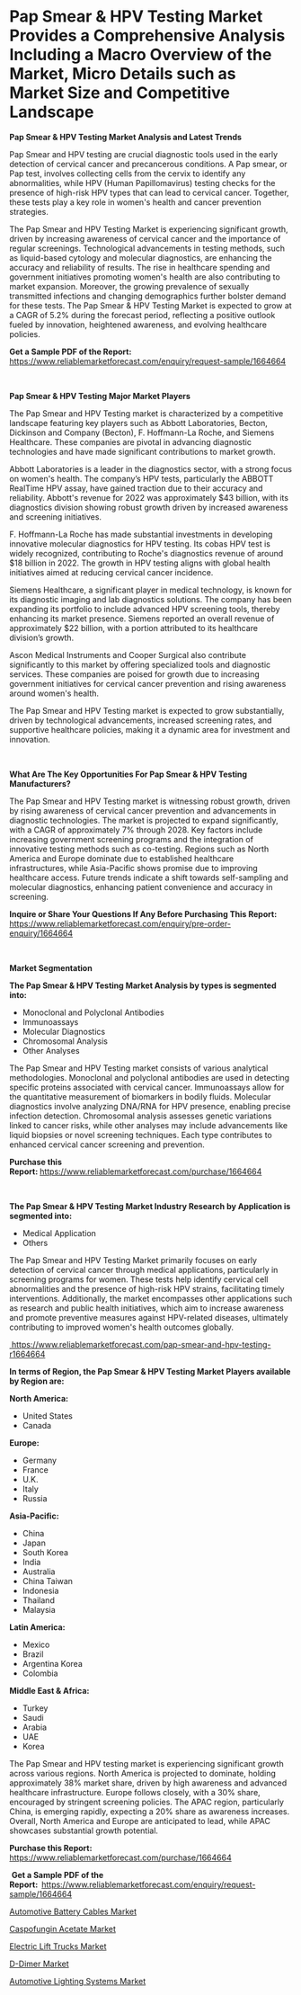 <p><h1>Pap Smear & HPV Testing Market Provides a Comprehensive Analysis Including a Macro Overview of the Market, Micro Details such as Market Size and Competitive Landscape</h1></p><p><strong>Pap Smear & HPV Testing Market Analysis and Latest Trends</strong></p>
<p><p>Pap Smear and HPV testing are crucial diagnostic tools used in the early detection of cervical cancer and precancerous conditions. A Pap smear, or Pap test, involves collecting cells from the cervix to identify any abnormalities, while HPV (Human Papillomavirus) testing checks for the presence of high-risk HPV types that can lead to cervical cancer. Together, these tests play a key role in women's health and cancer prevention strategies.</p><p>The Pap Smear and HPV Testing Market is experiencing significant growth, driven by increasing awareness of cervical cancer and the importance of regular screenings. Technological advancements in testing methods, such as liquid-based cytology and molecular diagnostics, are enhancing the accuracy and reliability of results. The rise in healthcare spending and government initiatives promoting women's health are also contributing to market expansion. Moreover, the growing prevalence of sexually transmitted infections and changing demographics further bolster demand for these tests. The Pap Smear & HPV Testing Market is expected to grow at a CAGR of 5.2% during the forecast period, reflecting a positive outlook fueled by innovation, heightened awareness, and evolving healthcare policies.</p></p>
<p><strong>Get a Sample PDF of the Report:&nbsp;</strong> <a href="https://www.reliablemarketforecast.com/enquiry/request-sample/1664664?utm_campaign=1169&utm_medium=2&utm_source=Github&utm_content=ia&utm_term=09122024&utm_id=pap-smear-hpv-testing">https://www.reliablemarketforecast.com/enquiry/request-sample/1664664</a></p>
<p>&nbsp;</p>
<p><strong>Pap Smear & HPV Testing Major Market Players</strong></p>
<p><p>The Pap Smear and HPV Testing market is characterized by a competitive landscape featuring key players such as Abbott Laboratories, Becton, Dickinson and Company (Becton), F. Hoffmann-La Roche, and Siemens Healthcare. These companies are pivotal in advancing diagnostic technologies and have made significant contributions to market growth.</p><p>Abbott Laboratories is a leader in the diagnostics sector, with a strong focus on women's health. The company’s HPV tests, particularly the ABBOTT RealTime HPV assay, have gained traction due to their accuracy and reliability. Abbott's revenue for 2022 was approximately $43 billion, with its diagnostics division showing robust growth driven by increased awareness and screening initiatives.</p><p>F. Hoffmann-La Roche has made substantial investments in developing innovative molecular diagnostics for HPV testing. Its cobas HPV test is widely recognized, contributing to Roche's diagnostics revenue of around $18 billion in 2022. The growth in HPV testing aligns with global health initiatives aimed at reducing cervical cancer incidence.</p><p>Siemens Healthcare, a significant player in medical technology, is known for its diagnostic imaging and lab diagnostics solutions. The company has been expanding its portfolio to include advanced HPV screening tools, thereby enhancing its market presence. Siemens reported an overall revenue of approximately $22 billion, with a portion attributed to its healthcare division’s growth.</p><p>Ascon Medical Instruments and Cooper Surgical also contribute significantly to this market by offering specialized tools and diagnostic services. These companies are poised for growth due to increasing government initiatives for cervical cancer prevention and rising awareness around women's health.</p><p>The Pap Smear and HPV Testing market is expected to grow substantially, driven by technological advancements, increased screening rates, and supportive healthcare policies, making it a dynamic area for investment and innovation.</p></p>
<p>&nbsp;</p>
<p><strong>What Are The Key Opportunities For Pap Smear & HPV Testing Manufacturers?</strong></p>
<p><p>The Pap Smear and HPV Testing market is witnessing robust growth, driven by rising awareness of cervical cancer prevention and advancements in diagnostic technologies. The market is projected to expand significantly, with a CAGR of approximately 7% through 2028. Key factors include increasing government screening programs and the integration of innovative testing methods such as co-testing. Regions such as North America and Europe dominate due to established healthcare infrastructures, while Asia-Pacific shows promise due to improving healthcare access. Future trends indicate a shift towards self-sampling and molecular diagnostics, enhancing patient convenience and accuracy in screening.</p></p>
<p><strong>Inquire or Share Your Questions If Any Before Purchasing This Report:</strong> <a href="https://www.reliablemarketforecast.com/enquiry/pre-order-enquiry/1664664?utm_campaign=1169&utm_medium=2&utm_source=Github&utm_content=ia&utm_term=09122024&utm_id=pap-smear-hpv-testing">https://www.reliablemarketforecast.com/enquiry/pre-order-enquiry/1664664</a></p>
<p>&nbsp;</p>
<p><strong>Market Segmentation</strong></p>
<p><strong>The Pap Smear & HPV Testing Market Analysis by types is segmented into:</strong></p>
<p><ul><li>Monoclonal and Polyclonal Antibodies</li><li>Immunoassays</li><li>Molecular Diagnostics</li><li>Chromosomal Analysis</li><li>Other Analyses</li></ul></p>
<p><p>The Pap Smear and HPV Testing market consists of various analytical methodologies. Monoclonal and polyclonal antibodies are used in detecting specific proteins associated with cervical cancer. Immunoassays allow for the quantitative measurement of biomarkers in bodily fluids. Molecular diagnostics involve analyzing DNA/RNA for HPV presence, enabling precise infection detection. Chromosomal analysis assesses genetic variations linked to cancer risks, while other analyses may include advancements like liquid biopsies or novel screening techniques. Each type contributes to enhanced cervical cancer screening and prevention.</p></p>
<p><strong>Purchase this Report:&nbsp;</strong><a href="https://www.reliablemarketforecast.com/purchase/1664664?utm_campaign=1169&utm_medium=2&utm_source=Github&utm_content=ia&utm_term=09122024&utm_id=pap-smear-hpv-testing">https://www.reliablemarketforecast.com/purchase/1664664</a></p>
<p>&nbsp;</p>
<p><strong>The Pap Smear & HPV Testing Market Industry Research by Application is segmented into:</strong></p>
<p><ul><li>Medical Application</li><li>Others</li></ul></p>
<p><p>The Pap Smear and HPV Testing Market primarily focuses on early detection of cervical cancer through medical applications, particularly in screening programs for women. These tests help identify cervical cell abnormalities and the presence of high-risk HPV strains, facilitating timely interventions. Additionally, the market encompasses other applications such as research and public health initiatives, which aim to increase awareness and promote preventive measures against HPV-related diseases, ultimately contributing to improved women's health outcomes globally.</p></p>
<p><a href="https://www.reliablemarketforecast.com/pap-smear-and-hpv-testing-r1664664?utm_campaign=1169&utm_medium=2&utm_source=Github&utm_content=ia&utm_term=09122024&utm_id=pap-smear-hpv-testing">&nbsp;https://www.reliablemarketforecast.com/pap-smear-and-hpv-testing-r1664664</a></p>
<p><strong>In terms of Region, the Pap Smear & HPV Testing Market Players available by Region are:</strong></p>
<p>
    <p> <strong> North America: </strong>
        <ul>
            <li>United States</li>
            <li>Canada</li>
        </ul>
        </p> 
    <p> <strong> Europe: </strong>
        <ul>
            <li>Germany</li>
            <li>France</li>
            <li>U.K.</li>
            <li>Italy</li>
            <li>Russia</li>
        </ul>
        </p> 
    <p> <strong> Asia-Pacific: </strong>
        <ul>
            <li>China</li>
            <li>Japan</li>
            <li>South Korea</li>
            <li>India</li>
            <li>Australia</li>
            <li>China Taiwan</li>
            <li>Indonesia</li>
            <li>Thailand</li>
            <li>Malaysia</li>
        </ul>
        </p> 
    <p> <strong> Latin America: </strong>
        <ul>
            <li>Mexico</li>
            <li>Brazil</li>
            <li>Argentina Korea</li>
            <li>Colombia</li>
        </ul>
        </p> 
    <p> <strong> Middle East & Africa: </strong>
        <ul>
            <li>Turkey</li>
            <li>Saudi</li>
            <li>Arabia</li>
            <li>UAE</li>
            <li>Korea</li>
        </ul>
    </p>
    </p>
<p><p>The Pap Smear and HPV testing market is experiencing significant growth across various regions. North America is projected to dominate, holding approximately 38% market share, driven by high awareness and advanced healthcare infrastructure. Europe follows closely, with a 30% share, encouraged by stringent screening policies. The APAC region, particularly China, is emerging rapidly, expecting a 20% share as awareness increases. Overall, North America and Europe are anticipated to lead, while APAC showcases substantial growth potential.</p></p>
<p><strong>Purchase this Report: </strong><a href="https://www.reliablemarketforecast.com/purchase/1664664?utm_campaign=1169&utm_medium=2&utm_source=Github&utm_content=ia&utm_term=09122024&utm_id=pap-smear-hpv-testing">https://www.reliablemarketforecast.com/purchase/1664664</a></p>
<p>&nbsp;<strong>Get a Sample PDF of the Report:&nbsp;&nbsp;</strong><a href="https://www.reliablemarketforecast.com/enquiry/request-sample/1664664?utm_campaign=1169&utm_medium=2&utm_source=Github&utm_content=ia&utm_term=09122024&utm_id=pap-smear-hpv-testing">https://www.reliablemarketforecast.com/enquiry/request-sample/1664664</a></p>
<p><strong></strong></p>
<p><p><a href="https://www.linkedin.com/pulse/automotive-battery-cables-market-report-marketanalysis-betterdecision-making-lfybe?utm_campaign=1169&utm_medium=2&utm_source=Github&utm_content=ia&utm_term=09122024&utm_id=pap-smear-hpv-testing">Automotive Battery Cables Market</a></p><p><a href="https://www.linkedin.com/pulse/caspofungin-acetate-market-trends-share-analysis-size-growing-zhwxf?utm_campaign=1169&utm_medium=2&utm_source=Github&utm_content=ia&utm_term=09122024&utm_id=pap-smear-hpv-testing">Caspofungin Acetate Market</a></p><p><a href="https://www.linkedin.com/pulse/examining-market-forces-influencing-electric-lift-trucks-size-0rkwc?utm_campaign=1169&utm_medium=2&utm_source=Github&utm_content=ia&utm_term=09122024&utm_id=pap-smear-hpv-testing">Electric Lift Trucks Market</a></p><p><a href="https://github.com/pizolina/Market-Research-Report-List-6/blob/main/d-dimer-market.md?utm_campaign=1169&utm_medium=2&utm_source=Github&utm_content=ia&utm_term=09122024&utm_id=pap-smear-hpv-testing">D-Dimer Market</a></p><p><a href="https://www.linkedin.com/pulse/automotive-lighting-systems-market-pulse-45-expansion-blueprint-1x7ne?utm_campaign=1169&utm_medium=2&utm_source=Github&utm_content=ia&utm_term=09122024&utm_id=pap-smear-hpv-testing">Automotive Lighting Systems Market</a></p></p>